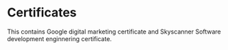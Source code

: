 # Certificates
This contains Google digital marketing certificate and Skyscanner Software development enginnering certificate.
